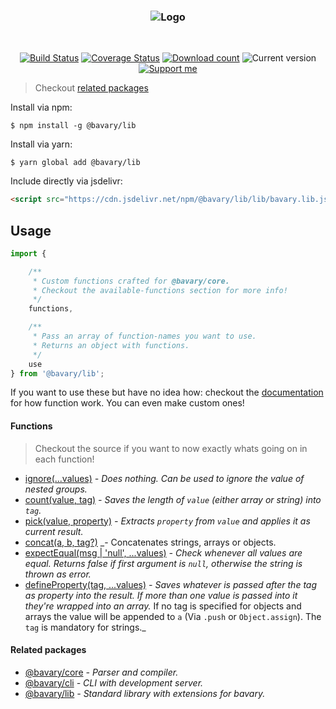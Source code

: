 <h3 align="center">
    <img src="https://user-images.githubusercontent.com/30767528/70376518-fa1fa780-1909-11ea-815a-b2b8637b16f9.png" alt="Logo">
</h3>

<br>

<p align="center">
    <a href="https://travis-ci.org/Simonwep/bavary-lib"><img
       alt="Build Status"
       src="https://img.shields.io/travis/Simonwep/bavary-lib.svg?style=flat-square"></a>
    <a href='https://coveralls.io/github/Simonwep/bavary-lib?branch=master'><img
       src='https://img.shields.io/coveralls/github/Simonwep/bavary-lib?style=flat-square'
       alt='Coverage Status'/></a>
    <a href="https://www.npmjs.com/package/@bavary/lib"><img
       alt="Download count"
       src="https://img.shields.io/npm/dm/@bavary/lib.svg?style=flat-square"></a>
    <img alt="Current version" src="https://img.shields.io/github/tag/Simonwep/bavary-lib.svg?color=21068E&label=version&style=flat-square">
    <a href="https://github.com/sponsors/Simonwep"><img
       alt="Support me"
       src="https://img.shields.io/badge/github-support-387eff.svg?style=flat-square"></a>
</p>

> Checkout [related packages](#related-packages)

Install via npm:
```shell
$ npm install -g @bavary/lib
```

Install via yarn:
```shell
$ yarn global add @bavary/lib
```

Include directly via jsdelivr:
```html
<script src="https://cdn.jsdelivr.net/npm/@bavary/lib/lib/bavary.lib.js"></script>
```

## Usage
```js
import {

    /**
     * Custom functions crafted for @bavary/core.
     * Checkout the available-functions section for more info!
     */
    functions,

    /**
     * Pass an array of function-names you want to use.
     * Returns an object with functions.
     */
    use
} from '@bavary/lib';
```

If you want to use these but have no idea how: checkout the [documentation](https://github.com/Simonwep/bavary/blob/master/docs/config.md#custom-functions) for how function work. You can even make custom ones!

#### Functions

> Checkout the source if you want to now exactly whats going on in each function!

* [ignore(...values)](src/functions/ignore.ts) _- Does nothing. Can be used to ignore the value of nested groups._
* [count(value, tag)](src/functions/count.ts) _- Saves the length of `value` (either array or string) into `tag`._
* [pick(value, property)](src/functions/pick.ts) _- Extracts `property` from `value` and applies it as current result._
* [concat(a, b, tag?)](src/functions/concat.ts) _- Concatenates strings, arrays or objects.
* [expectEqual(msg | 'null', ...values)](src/functions/expect-equal.ts) _- Check whenever all values are equal. Returns false if first argument is `null`, otherwise the string is thrown as error._
* [defineProperty(tag, ...values)](src/functions/define-property.ts) _- Saves whatever is passed after the tag as property into the result. If more than one value is passed into it they're wrapped into an array._
If no tag is specified for objects and arrays the value will be appended to `a` (Via `.push` or `Object.assign`). The `tag` is mandatory for strings._


#### Related packages
* [@bavary/core](https://github.com/Simonwep/bavary) _- Parser and compiler._
* [@bavary/cli](https://github.com/Simonwep/bavary-cli) _- CLI with development server._
* [@bavary/lib](https://github.com/Simonwep/bavary-lib) _- Standard library with extensions for bavary._

